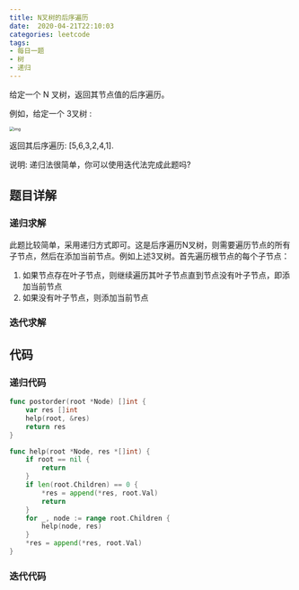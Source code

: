 ```yaml
---
title: N叉树的后序遍历
date:  2020-04-21T22:10:03
categories: leetcode
tags:
- 每日一题
- 树
- 递归
---
```


给定一个 N 叉树，返回其节点值的后序遍历。

例如，给定一个 3叉树 :

 <img src="https://assets.leetcode-cn.com/aliyun-lc-upload/uploads/2018/10/12/narytreeexample.png" alt="img" style="zoom:50%;" />

返回其后序遍历: [5,6,3,2,4,1].

说明: 递归法很简单，你可以使用迭代法完成此题吗?

## 题目详解

### 递归求解

此题比较简单，采用递归方式即可。这是后序遍历N叉树，则需要遍历节点的所有子节点，然后在添加当前节点。例如上述3叉树。首先遍历根节点的每个子节点：

1. 如果节点存在叶子节点，则继续遍历其叶子节点直到节点没有叶子节点，即添加当前节点
2. 如果没有叶子节点，则添加当前节点

### 迭代求解



## 代码

### 递归代码

```go
func postorder(root *Node) []int {
	var res []int
	help(root, &res)
	return res
}

func help(root *Node, res *[]int) {
	if root == nil {
		return
	}
	if len(root.Children) == 0 {
		*res = append(*res, root.Val)
		return
	}
	for _, node := range root.Children {
		help(node, res)
	}
	*res = append(*res, root.Val)
}
```

### 迭代代码